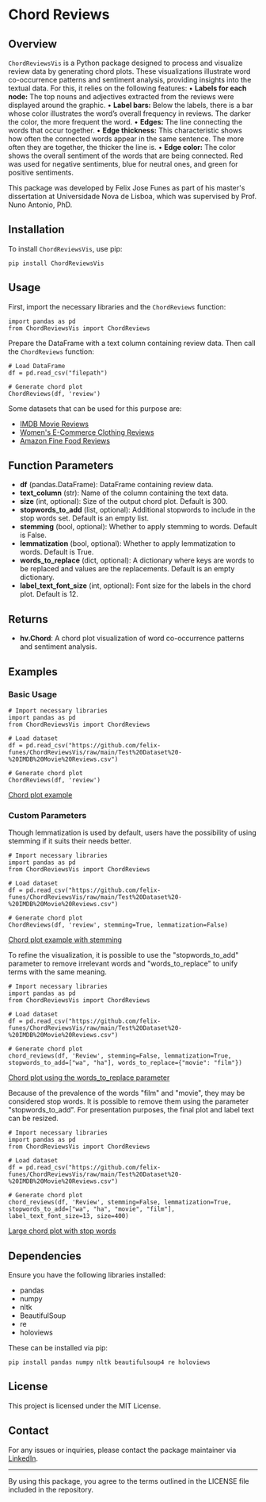 # Chord Reviews

## Overview
`ChordReviewsVis` is a Python package designed to process and visualize review data by generating chord plots. These visualizations illustrate word co-occurrence patterns and sentiment analysis, providing insights into the textual data. For this, it relies on the following features:
•	**Labels for each node:** The top nouns and adjectives extracted from the reviews were displayed around the graphic.
•	**Label bars:** Below the labels, there is a bar whose color illustrates the word’s overall frequency in reviews. The darker the color, the more frequent the word.
•	**Edges:** The line connecting the words that occur together.
•	**Edge thickness:** This characteristic shows how often the connected words appear in the same sentence. The more often they are together, the thicker the line is.
•	**Edge color:** The color shows the overall sentiment of the words that are being connected. Red was used for negative sentiments, blue for neutral ones, and green for positive sentiments.

This package was developed by Felix Jose Funes as part of his master's dissertation at Universidade Nova de Lisboa, which was supervised by Prof. Nuno Antonio, PhD.

## Installation
To install `ChordReviewsVis`, use pip:
```
pip install ChordReviewsVis
```

## Usage
First, import the necessary libraries and the `ChordReviews` function:
```
import pandas as pd
from ChordReviewsVis import ChordReviews
```

Prepare the DataFrame with a text column containing review data. Then call the `ChordReviews` function:
```
# Load DataFrame
df = pd.read_csv("filepath")

# Generate chord plot
ChordReviews(df, 'review')
```

Some datasets that can be used for this purpose are:

* [IMDB Movie Reviews](https://www.kaggle.com/datasets/atulanandjha/imdb-50k-movie-reviews-test-your-bert)
* [Women's E-Commerce Clothing Reviews](https://www.kaggle.com/datasets/nicapotato/womens-ecommerce-clothing-reviews)
* [Amazon Fine Food Reviews](https://www.kaggle.com/datasets/snap/amazon-fine-food-reviews)

## Function Parameters
- **df** (pandas.DataFrame): DataFrame containing review data.
- **text_column** (str): Name of the column containing the text data.
- **size** (int, optional): Size of the output chord plot. Default is 300.
- **stopwords_to_add** (list, optional): Additional stopwords to include in the stop words set. Default is an empty list.
- **stemming** (bool, optional): Whether to apply stemming to words. Default is False.
- **lemmatization** (bool, optional): Whether to apply lemmatization to words. Default is True.
- **words_to_replace** (dict, optional): A dictionary where keys are words to be replaced and values are the replacements. Default is an empty dictionary.
- **label_text_font_size** (int, optional): Font size for the labels in the chord plot. Default is 12.

## Returns
- **hv.Chord**: A chord plot visualization of word co-occurrence patterns and sentiment analysis.

## Examples 
### Basic Usage
```
# Import necessary libraries
import pandas as pd
from ChordReviewsVis import ChordReviews

# Load dataset
df = pd.read_csv("https://github.com/felix-funes/ChordReviewsVis/raw/main/Test%20Dataset%20-%20IMDB%20Movie%20Reviews.csv")

# Generate chord plot
ChordReviews(df, 'review')

```

[Chord plot example](https://raw.githubusercontent.com/felix-funes/ChordReviewsVis/6984c3720d6c3b2902a6ff70374040fe4d25f97b/Sample%20Chord%20Plot%20-%20IMDB%20Dataset%20-%20Basic%20usage.svg)

### Custom Parameters

Though lemmatization is used by default, users have the possibility of using stemming if it suits their needs better.
```
# Import necessary libraries
import pandas as pd
from ChordReviewsVis import ChordReviews

# Load dataset
df = pd.read_csv("https://github.com/felix-funes/ChordReviewsVis/raw/main/Test%20Dataset%20-%20IMDB%20Movie%20Reviews.csv")

# Generate chord plot
ChordReviews(df, 'review', stemming=True, lemmatization=False)

```
[Chord plot example with stemming](https://raw.githubusercontent.com/felix-funes/ChordReviewsVis/7b50f84045ddb126ba2a6fe5d036e86b23325625/Sample%20Chord%20Plot%20-%20IMDB%20Dataset%20-%20Stemming.svg)

To refine the visualization, it is possible to use the "stopwords_to_add" parameter to remove irrelevant words and "words_to_replace" to unify terms with the same meaning.

```
# Import necessary libraries
import pandas as pd
from ChordReviewsVis import ChordReviews

# Load dataset
df = pd.read_csv("https://github.com/felix-funes/ChordReviewsVis/raw/main/Test%20Dataset%20-%20IMDB%20Movie%20Reviews.csv")

# Generate chord plot
chord_reviews(df, 'Review', stemming=False, lemmatization=True, stopwords_to_add=["wa", "ha"], words_to_replace={"movie": "film"})
```
[Chord plot using the words_to_replace parameter](https://raw.githubusercontent.com/felix-funes/ChordReviewsVis/8335a92c77d0420a9a1eee8db509eae5cdde7af3/Sample%20Chord%20Plot%20-%20IMDB%20Dataset%20-%20Replacing%20words.svg)

Because of the prevalence of the words "film" and "movie", they may be considered stop words. It is possible to remove them using the parameter "stopwords_to_add". For presentation purposes, the final plot and label text can be resized.
```
# Import necessary libraries
import pandas as pd
from ChordReviewsVis import ChordReviews

# Load dataset
df = pd.read_csv("https://github.com/felix-funes/ChordReviewsVis/raw/main/Test%20Dataset%20-%20IMDB%20Movie%20Reviews.csv")

# Generate chord plot
chord_reviews(df, 'Review', stemming=False, lemmatization=True, stopwords_to_add=["wa", "ha", "movie", "film"], label_text_font_size=13, size=400)

```
[Large chord plot with stop words](https://raw.githubusercontent.com/felix-funes/ChordReviewsVis/8335a92c77d0420a9a1eee8db509eae5cdde7af3/Sample%20Chord%20Plot%20-%20IMDB%20Dataset%20-%20Stop%20words%20and%20larger%20size.svg)

## Dependencies
Ensure you have the following libraries installed:
- pandas
- numpy
- nltk
- BeautifulSoup
- re
- holoviews

These can be installed via pip:
```
pip install pandas numpy nltk beautifulsoup4 re holoviews
```

## License
This project is licensed under the MIT License.

## Contact
For any issues or inquiries, please contact the package maintainer via [LinkedIn](https://www.linkedin.com/in/felix-funes/).

---

By using this package, you agree to the terms outlined in the LICENSE file included in the repository.